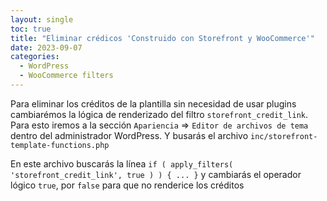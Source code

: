```yaml
---
layout: single
toc: true
title: "Eliminar crédicos 'Construido con Storefront y WooCommerce'"
date: 2023-09-07
categories:
  - WordPress
  - WooCommerce filters
---
```


Para eliminar los créditos de la plantilla sin necesidad de usar plugins cambiarémos la lógica de renderizado del filtro `storefront_credit_link`. Para esto iremos a la sección `Apariencia` => `Editor de archivos de tema` dentro del administrador WordPress. Y busarás el archivo `inc/storefront-template-functions.php`

En este archivo buscarás la línea `if ( apply_filters( 'storefront_credit_link', true ) ) { ... }` y cambiarás el operador lógico `true`, por `false` para que no renderice los créditos